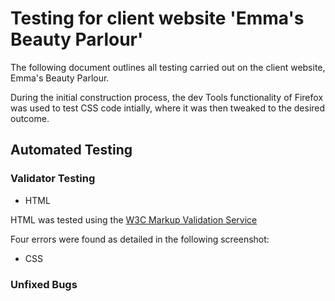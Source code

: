 # Testing for client website 'Emma's Beauty Parlour'

The following document outlines all testing carried out on the client website, Emma's Beauty Parlour. 

During the initial construction process, the dev Tools functionality of Firefox was used to test CSS code intially, where it was then tweaked to the desired outcome.  

## Automated Testing

### Validator Testing

* HTML

HTML was tested using the [W3C Markup Validation Service](https://validator.w3.org/)

Four errors were found as detailed in the following screenshot:



* CSS

### Unfixed Bugs